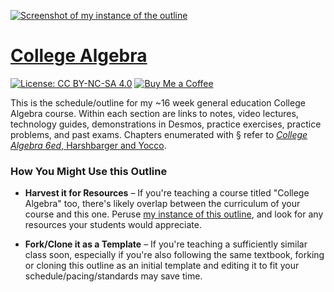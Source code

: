 [![Screenshot of my instance of the outline](https://org.coloradomesa.edu/~mapierce2/113/screenshot.webp)](https://org.coloradomesa.edu/~mapierce2/113/)

# [College Algebra](https://org.coloradomesa.edu/~mapierce2/113/)

[![License: CC BY-NC-SA 4.0](https://img.shields.io/badge/License-CC%20BY%20NC%20SA%204.0-00B4D8)](https://creativecommons.org/licenses/by-nc-sa/4.0/)
[![Buy Me a Coffee](https://img.shields.io/badge/Buy%20Me%20a-Coffee-orange)](https://www.buymeacoffee.com/mpierce)

This is the schedule/outline 
for my ~16 week general education College Algebra course.
Within each section are links to notes, video lectures, 
technology guides, demonstrations in Desmos,
practice exercises, practice problems, and past exams.
Chapters enumerated with § refer to
[*College Algebra 6ed*, Harshbarger and Yocco](https://www.pearson.com/en-us/subject-catalog/p/college-algebra-in-context-with-applications-for-the-managerial-life-and-social-sciences/P200000006206).

### How You Might Use this Outline

  - **Harvest it for Resources** – 
If you're teaching a course titled "College Algebra" too,
there's likely overlap between the curriculum of your course and this one.
Peruse [my instance of this outline](https://org.coloradomesa.edu/~mapierce2/113/),
and look for any resources your students would appreciate.

  - **Fork/Clone it as a Template** – 
If you're teaching a sufficiently similar class soon, 
especially if you're also following the same textbook,
forking or cloning this outline as an initial template 
and editing it to fit your schedule/pacing/standards may save time.

